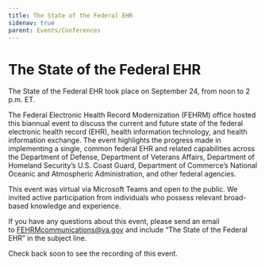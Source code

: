 ```yaml
---
title: The State of the Federal EHR
sidenav: true
parent: Events/Conferences
---
```

# The State of the Federal EHR

The State of the Federal EHR took place on September 24, from noon to 2 p.m. ET.

The Federal Electronic Health Record Modernization (FEHRM) office hosted this biannual event to discuss the current and future state of the federal electronic health record (EHR), health information technology, and health information exchange. The event highlights the progress made in implementing a single, common federal EHR and related capabilities across the Department of Defense, Department of Veterans Affairs, Department of Homeland Security’s U.S. Coast Guard, Department of Commerce’s National Oceanic and Atmospheric Administration, and other federal agencies.

This event was virtual via Microsoft Teams and open to the public. We invited active participation from individuals who possess relevant broad-based knowledge and experience.

If you have any questions about this event, please send an email to [FEHRMcommunications@va.gov](mailto:FEHRMcommunications@va.gov) and include “The State of the Federal EHR” in the subject line.

Check back soon to see the recording of this event.
